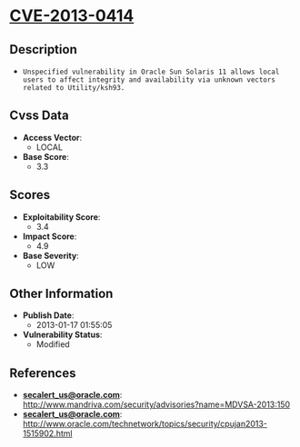 
# [CVE-2013-0414](http://www.mandriva.com/security/advisories?name=MDVSA-2013:150)

## Description

- `Unspecified vulnerability in Oracle Sun Solaris 11 allows local users to affect integrity and availability via unknown vectors related to Utility/ksh93.`

## Cvss Data

- **Access Vector**:
  - LOCAL
- **Base Score**:
  - 3.3

## Scores

- **Exploitability Score**:
  - 3.4
- **Impact Score**:
  - 4.9
- **Base Severity**:
  - LOW

## Other Information

- **Publish Date**:
  - 2013-01-17 01:55:05
- **Vulnerability Status**:
  - Modified

## References

- **secalert_us@oracle.com**: http://www.mandriva.com/security/advisories?name=MDVSA-2013:150
- **secalert_us@oracle.com**: http://www.oracle.com/technetwork/topics/security/cpujan2013-1515902.html
